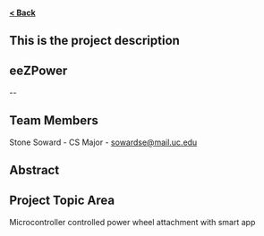 #### [< Back](../README.md)
## This is the project description

## eeZPower

  --

## Team Members

  Stone Soward - CS Major - sowardse@mail.uc.edu
  
  
## Abstract


  
  
## Project Topic Area

  Microcontroller controlled power wheel attachment with smart app
